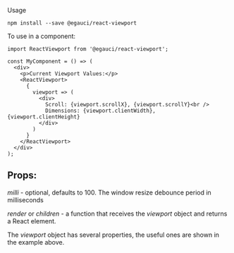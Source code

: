Usage

    npm install --save @egauci/react-viewport

To use in a component:

    import ReactViewport from '@egauci/react-viewport';

    const MyComponent = () => (
      <div>
        <p>Current Viewport Values:</p>
        <ReactViewport>
          {
            viewport => (
              <div>
                Scroll: {viewport.scrollX}, {viewport.scrollY}<br />
                Dimensions: {viewport.clientWidth}, {viewport.clientHeight}
              </div>
            )
          }
        </ReactViewport>
      </div>
    );

## Props:

_milli_ - optional, defaults to 100. The window resize debounce period in milliseconds

_render_ or _children_ - a function that receives the _viewport_ object and returns a React element.

The _viewport_ object has several properties, the useful ones are shown in the example above.
